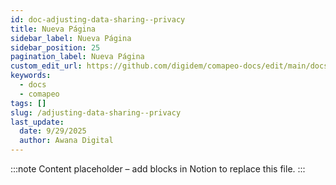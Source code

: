 ```yaml
---
id: doc-adjusting-data-sharing--privacy
title: Nueva Página
sidebar_label: Nueva Página
sidebar_position: 25
pagination_label: Nueva Página
custom_edit_url: https://github.com/digidem/comapeo-docs/edit/main/docs/managing-data--privacy/adjusting-data-sharing--privacy.md
keywords:
  - docs
  - comapeo
tags: []
slug: /adjusting-data-sharing--privacy
last_update:
  date: 9/29/2025
  author: Awana Digital
---
```


<!-- Placeholder content generated automatically because the Notion page is missing a Website Block. -->

:::note
Content placeholder – add blocks in Notion to replace this file.
:::
